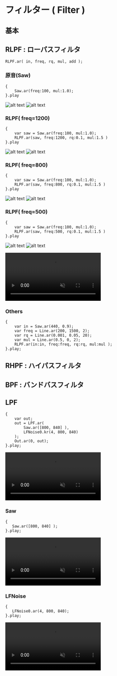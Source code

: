 # フィルター ( Filter )

## 基本

## RLPF : ローパスフィルタ
```superCollider
RLPF.ar( in, freq, rq, mul, add );
```
### 原音(Saw)
```superCollider
{
    Saw.ar(freq:100, mul:1.0);
}.play
```
![alt text](./Filter_Saw_original_plot.png)
![alt text](./Filter_Saw_original.png)

### RLPF( freq=1200)
```superCollider
{
    var saw = Saw.ar(freq:100, mul:1.0);
    RLPF.ar(saw, freq:1200, rq:0.1, mul:1.5 )
}.play
```
![alt text](./Filter_Saw_RLPF_1200_plot.png)
![alt text](./Filter_Saw_RLPF_1200.png)

### RLPF( freq=800)
```superCollider
{
    var saw = Saw.ar(freq:100, mul:1.0);
    RLPF.ar(saw, freq:800, rq:0.1, mul:1.5 )
}.play
```
![alt text](./Filter_Saw_RLPF_800_plot.png)
![alt text](./Filter_Saw_RLPF_800.png)

### RLPF( freq=500)
```superCollider
{
    var saw = Saw.ar(freq:100, mul:1.0);
    RLPF.ar(saw, freq:500, rq:0.1, mul:1.5 )
}.play
```
![alt text](./Filter_Saw_RLPF_500_plot.png)
![alt text](./Filter_Saw_RLPF_500.png)

<div><video controls src="https://amami-harhid.github.io/superColliderMovies/subtractive/LPF_01.mp4" muted="false"></video></div>


### Others
```superCollider
{ 
    var in = Saw.ar(440, 0.9);
    var freq = Line.ar(200, 1500, 2);
    var rq = Line.ar(0.001, 0.05, 20);
    var mul = Line.ar(0.5, 0, 2);
    RLPF.ar(in:in, freq:freq, rq:rq, mul:mul );
}.play;
```

## RHPF : ハイパスフィルタ
## BPF  : バンドバスフィルタ

## LPF

```superCollider
{
    var out;
    out = LPF.ar(
        Saw.ar([800, 840] ),
        LFNoise0.kr(4, 800, 840)
    );
    Out.ar(0, out);
}.play;

```
<div><video controls src="https://amami-harhid.github.io/superColliderMovies/subtractive/LPF_01.mp4" muted="false"></video></div>

### Saw
```superCollider
{
   Saw.ar([800, 840] );
}.play;
```
<div><video controls src="https://amami-harhid.github.io/superColliderMovies/subtractive/LPF_02.mp4" muted="false"></video></div>

### LFNoise
```superCollider
{
   LFNoise0.ar(4, 800, 840);
}.play;
```
<div><video controls src="https://amami-harhid.github.io/superColliderMovies/subtractive/LPF_03.mp4" muted="false"></video></div>
